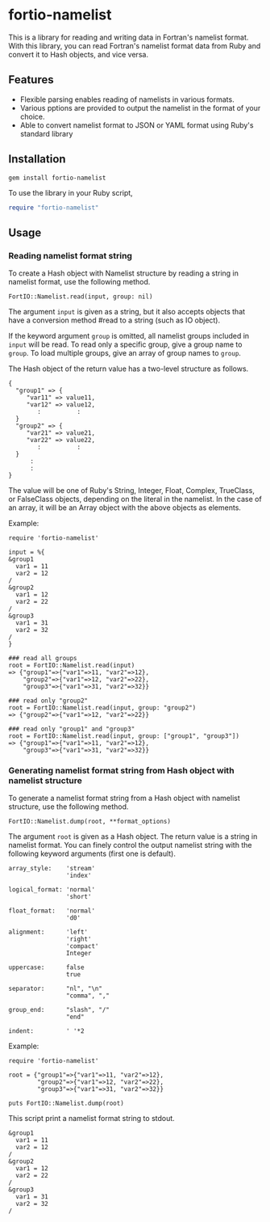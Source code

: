 fortio-namelist
===============

This is a library for reading and writing data in Fortran's namelist format. With this library, you can read Fortran's namelist format data from Ruby and convert it to Hash objects, and vice versa. 

Features
--------

* Flexible parsing enables reading of namelists in various formats.
* Various pptions are provided to output the namelist in the format of your choice.
* Able to convert namelist format to JSON or YAML format using Ruby's standard library

Installation
------------

    gem install fortio-namelist

To use the library in your Ruby script, 

```ruby
require "fortio-namelist"
```

Usage
-----------

### Reading namelist format string

To create a Hash object with Namelist structure by reading a string in namelist format, use the following method.

    FortIO::Namelist.read(input, group: nil)

The argument `input` is given as a string, but it also accepts objects that have a conversion method #read to a string (such as IO object). 

If the keyword argument `group` is omitted, all namelist groups included in `input` will be read. To read only a specific group, give a group name to `group`. To load multiple groups, give an array of group names to `group`.

The Hash object of the return value has a two-level structure as follows.

    {
      "group1" => {
         "var11" => value11,
         "var12" => value12, 
            :          :
      }
      "group2" => {
         "var21" => value21,
         "var22" => value22,
            :          :
      }
          :        
          :
    }

The value will be one of Ruby's String, Integer, Float, Complex, TrueClass, or FalseClass objects, depending on the literal in the namelist. In the case of an array, it will be an Array object with the above objects as elements.

Example:

    require 'fortio-namelist'
    
    input = %{
    &group1
      var1 = 11
      var2 = 12
    /
    &group2
      var1 = 12
      var2 = 22
    /
    &group3
      var1 = 31
      var2 = 32
    /
    }

    ### read all groups
    root = FortIO::Namelist.read(input)
    => {"group1"=>{"var1"=>11, "var2"=>12},
        "group2"=>{"var1"=>12, "var2"=>22},
        "group3"=>{"var1"=>31, "var2"=>32}}
    
    ### read only "group2"
    root = FortIO::Namelist.read(input, group: "group2")
    => {"group2"=>{"var1"=>12, "var2"=>22}}
    
    ### read only "group1" and "group3"
    root = FortIO::Namelist.read(input, group: ["group1", "group3"])
    => {"group1"=>{"var1"=>11, "var2"=>12}, 
        "group3"=>{"var1"=>31, "var2"=>32}}

### Generating namelist format string from Hash object with namelist structure

To generate a namelist format string from a Hash object with namelist structure, use the following method.

    FortIO::Namelist.dump(root, **format_options)

The argument `root` is given as a Hash object. The return value is a string in namelist format. You can finely control the output namelist string with the following keyword arguments (first one is default).

    array_style:    'stream'
                    'index'   
                    
    logical_format: 'normal'
                    'short'

    float_format:   'normal'
                    'd0'

    alignment:      'left'
                    'right'
                    'compact'
                    Integer

    uppercase:      false
                    true
    
    separator:      "nl", "\n"
                    "comma", ","

    group_end:      "slash", "/"
                    "end"
                    
    indent:         ' '*2

Example:

    require 'fortio-namelist'

    root = {"group1"=>{"var1"=>11, "var2"=>12},
            "group2"=>{"var1"=>12, "var2"=>22},
            "group3"=>{"var1"=>31, "var2"=>32}}
    
    puts FortIO::Namelist.dump(root)

This script print a namelist format string to stdout.

    &group1
      var1 = 11
      var2 = 12
    /
    &group2
      var1 = 12
      var2 = 22
    /
    &group3
      var1 = 31
      var2 = 32
    /
